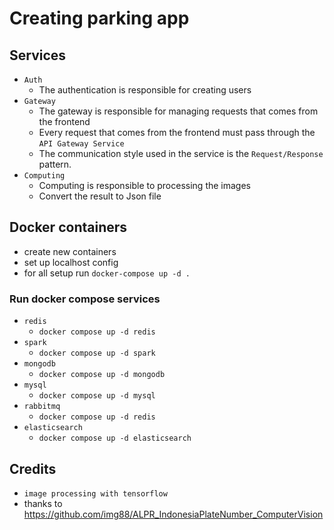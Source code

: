 # Creating parking app 

## Services 
* `Auth`
  * The authentication is responsible for creating users
* `Gateway`
  * The gateway is responsible for managing requests that comes from the frontend
  * Every request that comes from the frontend must pass through the `API Gateway Service`
  * The communication style used in the service is the `Request/Response` pattern.
* `Computing`
  * Computing is responsible to processing the images
  * Convert the result to Json file

## Docker containers
* create new containers
* set up localhost config
* for all setup run `docker-compose up -d .`
### Run docker compose services
* `redis`
  * `docker compose up -d redis`
* `spark`
  * `docker compose up -d spark`
* `mongodb`
  * `docker compose up -d mongodb`
* `mysql`
  * `docker compose up -d mysql`
* `rabbitmq`
  * `docker compose up -d redis`
* `elasticsearch`
  * `docker compose up -d elasticsearch`

## Credits 
* `image processing with tensorflow`
 * thanks to https://github.com/img88/ALPR_IndonesiaPlateNumber_ComputerVision
